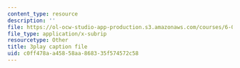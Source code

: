```yaml
---
content_type: resource
description: ''
file: https://ol-ocw-studio-app-production.s3.amazonaws.com/courses/6-006-introduction-to-algorithms-fall-2011/c0ff478aa45858aa868335f574572c58_w6nuXg0BISo.vtt
file_type: application/x-subrip
resourcetype: Other
title: 3play caption file
uid: c0ff478a-a458-58aa-8683-35f574572c58
---
```

